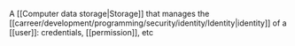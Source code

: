 A [[Computer data storage|Storage]] that manages the [[carreer/development/programming/security/identity/Identity|identity]] of a [[user]]: credentials, [[permission]], etc
